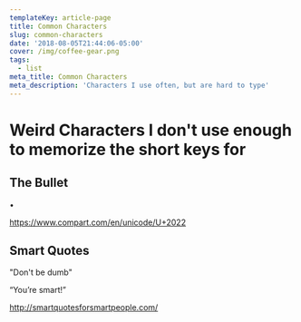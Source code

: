```yaml
---
templateKey: article-page
title: Common Characters
slug: common-characters
date: '2018-08-05T21:44:06-05:00'
cover: /img/coffee-gear.png
tags:
  - list
meta_title: Common Characters
meta_description: 'Characters I use often, but are hard to type'
---
```

# Weird Characters I don't use enough to memorize the short keys for



## The Bullet

•

https://www.compart.com/en/unicode/U+2022



## Smart Quotes

"Don't be dumb"

“You’re smart!”

http://smartquotesforsmartpeople.com/
